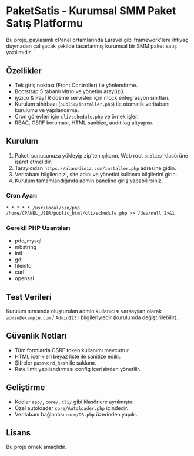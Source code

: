 # PaketSatis - Kurumsal SMM Paket Satış Platformu

Bu proje, paylaşımlı cPanel ortamlarında Laravel gibi framework'lere ihtiyaç duymadan çalışacak şekilde tasarlanmış kurumsal bir SMM paket satış yazılımıdır.

## Özellikler
- Tek giriş noktası (Front Controller) ile yönlendirme.
- Bootstrap 5 tabanlı vitrın ve yönetim arayüzü.
- iyzico & PayTR ödeme servisleri için mock entegrasyon sınıfları.
- Kurulum sihirbazı (`public/installer.php`) ile otomatik veritabanı kurulumu ve yapılandırma.
- Cron görevleri için `cli/schedule.php` ve örnek işler.
- RBAC, CSRF koruması, HTML sanitize, audit log altyapısı.

## Kurulum
1. Paketi sunucunuza yükleyip zip'ten çıkarın. Web root `public/` klasörüne işaret etmelidir.
2. Tarayıcıdan `https://alanadiniz.com/installer.php` adresine gidin.
3. Veritabanı bilgilerinizi, site adını ve yönetici kullanıcı bilgilerini girin.
4. Kurulum tamamlandığında admin paneline giriş yapabilirsiniz.

### Cron Ayarı
```
* * * * * /usr/local/bin/php /home/CPANEL_USER/public_html/cli/schedule.php >> /dev/null 2>&1
```

### Gerekli PHP Uzantıları
- pdo_mysql
- mbstring
- intl
- gd
- fileinfo
- curl
- openssl

## Test Verileri
Kurulum sırasında oluşturulan admin kullanıcısı varsayılan olarak `admin@example.com` / `Admin123!` bilgileriyledir (kurulumda değiştirilebilir).

## Güvenlik Notları
- Tüm formlarda CSRF token kullanımı mevcuttur.
- HTML içerikleri beyaz liste ile sanitize edilir.
- Şifreler `password_hash` ile saklanır.
- Rate limit yapılandırması config içerisinden yönetilir.

## Geliştirme
- Kodlar `app/`, `core/`, `cli/` gibi klasörlere ayrılmıştır.
- Özel autoloader `core/Autoloader.php` içindedir.
- Veritabanı bağlantısı `core/DB.php` üzerinden yapılır.

## Lisans
Bu proje örnek amaçlıdır.
